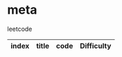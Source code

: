 # meta

leetcode

| index |       title            | code           |  Difficulty   |
| :--:  | :-------------------:  | :---:          |  :--:         |
